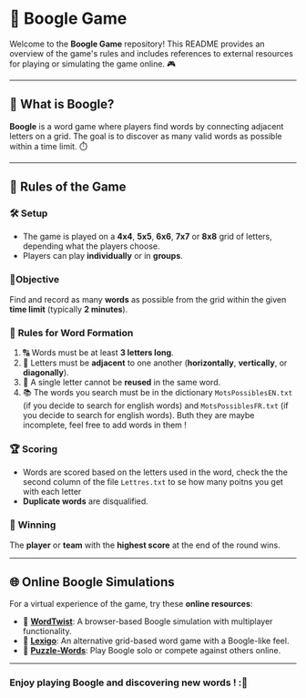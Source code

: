 # 🎲 **Boogle Game** 

Welcome to the **Boogle Game** repository! This README provides an overview of the game's rules and includes references to external resources for playing or simulating the game online. 🎮

---

## 📖 **What is Boogle?** 

**Boogle** is a word game where players find words by connecting adjacent letters on a grid. The goal is to discover as many valid words as possible within a time limit. ⏱️

---

## 📜 **Rules of the Game** 

### 🛠️ **Setup** 

- The game is played on a **4x4**, **5x5**, **6x6**, **7x7** or **8x8** grid of letters, depending what the players choose.
- Players can play **individually** or in **groups**.

### 🎯**Objective** 

Find and record as many **words** as possible from the grid within the given **time limit** (typically **2 minutes**). 

### 📝 **Rules for Word Formation**

1. 🔠 Words must be at least **3 letters long**.
2. 🔗 Letters must be **adjacent** to one another (**horizontally**, **vertically**, or **diagonally**).
3. 🚫 A single letter cannot be **reused** in the same word.
4. 📚 The words you search must be in the dictionary `MotsPossiblesEN.txt` (if you decide to search for english words) and `MotsPossiblesFR.txt` (if you decide to search for english words). Buth they are maybe incomplete, feel free to add words in them !

### 🏆 **Scoring**

- Words are scored based on the letters used in the word, check the the second column of the file `Lettres.txt`  to se how many poitns you get with each letter
- **Duplicate words** are disqualified.

### 🏅 **Winning** 

The **player** or **team** with the **highest score** at the end of the round wins. 

---

## 🌐 **Online Boogle Simulations** 

For a virtual experience of the game, try these **online resources**: 

- 🔗 [**WordTwist**](https://www.wordtwist.org/): A browser-based Boogle simulation with multiplayer functionality.
- 🔗 [**Lexigo**](https://lexigame.com/lexigo/): An alternative grid-based word game with a Boogle-like feel.
- 🔗 [**Puzzle-Words**](https://www.puzzle-words.com/): Play Boogle solo or compete against others online.

---

### **Enjoy playing Boogle and discovering new words !** :🚀

